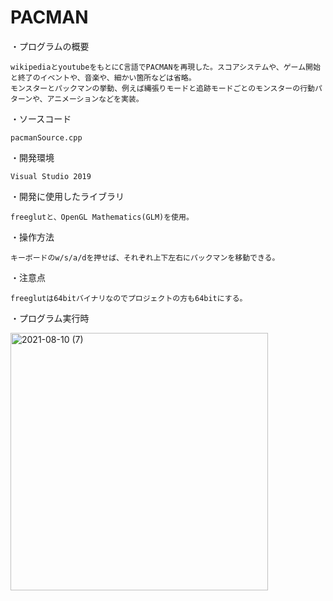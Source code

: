 # PACMAN

・プログラムの概要

	wikipediaとyoutubeをもとにC言語でPACMANを再現した。スコアシステムや、ゲーム開始と終了のイベントや、音楽や、細かい箇所などは省略。
	モンスターとパックマンの挙動、例えば縄張りモードと追跡モードごとのモンスターの行動パターンや、アニメーションなどを実装。
  
・ソースコード

	pacmanSource.cpp
  
・開発環境

	Visual Studio 2019
  
・開発に使用したライブラリ

	freeglutと、OpenGL Mathematics(GLM)を使用。
  
・操作方法

	キーボードのw/s/a/dを押せば、それぞれ上下左右にパックマンを移動できる。
  
・注意点

	freeglutは64bitバイナリなのでプロジェクトの方も64bitにする。
	
・プログラム実行時

<img width="412" alt="2021-08-10 (7)" src="https://user-images.githubusercontent.com/87969378/130075678-5aa5a27f-9801-4e4a-a47e-12a6d0fe9d65.png">
